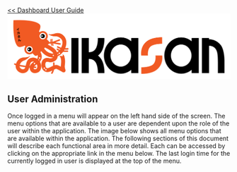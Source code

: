 [<< Dashboard User Guide](./Readme.md)
![IKASAN](../developer/docs/quickstart-images/Ikasan-title-transparent.png)
## User Administration

Once logged in a menu will appear on the left hand side of the screen. The menu options that are available to a user are dependent upon the role of the user within the application. The image below shows all menu options that are available within the application. The following sections of this document will describe each functional area in more detail. Each can be accessed by clicking on the appropriate link in the menu below.
The last login time for the currently logged in user is displayed at the top of the menu. 
